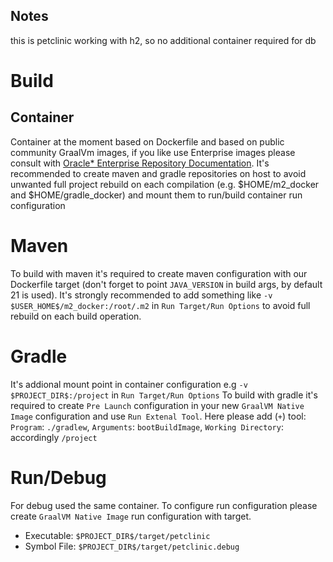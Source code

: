 ## Notes
this is petclinic working with h2, so no additional container required for db
# Build
## Container
Container at the moment based on Dockerfile and based on public community GraalVm images, if you like use Enterprise images
please consult with [Oracle* Enterprise Repository Documentation](https://docs.oracle.com/en/graalvm/enterprise/22/docs/getting-started/container-images/#get-started-with-graalvm-enterprise-container-images).
It's recommended to create maven and gradle repositories on host to avoid unwanted full project rebuild on each compilation 
(e.g. $HOME/m2_docker and $HOME/gradle_docker) and mount them to run/build container run configuration

# Maven
To build with maven it's required to create maven configuration with our Dockerfile target (don't forget to point `JAVA_VERSION` in build args, by default 21 is used).
It's strongly recommended to add something like `-v $USER_HOME$/m2_docker:/root/.m2` in `Run Target/Run Options` to avoid full rebuild on each build operation.

# Gradle
It's addional mount point in container configuration e.g `-v $PROJECT_DIR$:/project` in `Run Target/Run Options`
To build with gradle it's required to create `Pre Launch` configuration in your new `GraalVM Native Image` configuration and use `Run Extenal Tool`.
Here please add  (`+`) tool: `Program`: `./gradlew`, `Arguments`: `bootBuildImage`, `Working Directory`: accordingly `/project`

# Run/Debug
For debug used the same container. To configure run configuration please create `GraalVM Native Image` run configuration with target.
- Executable:  `$PROJECT_DIR$/target/petclinic`
- Symbol File:  `$PROJECT_DIR$/target/petclinic.debug`

